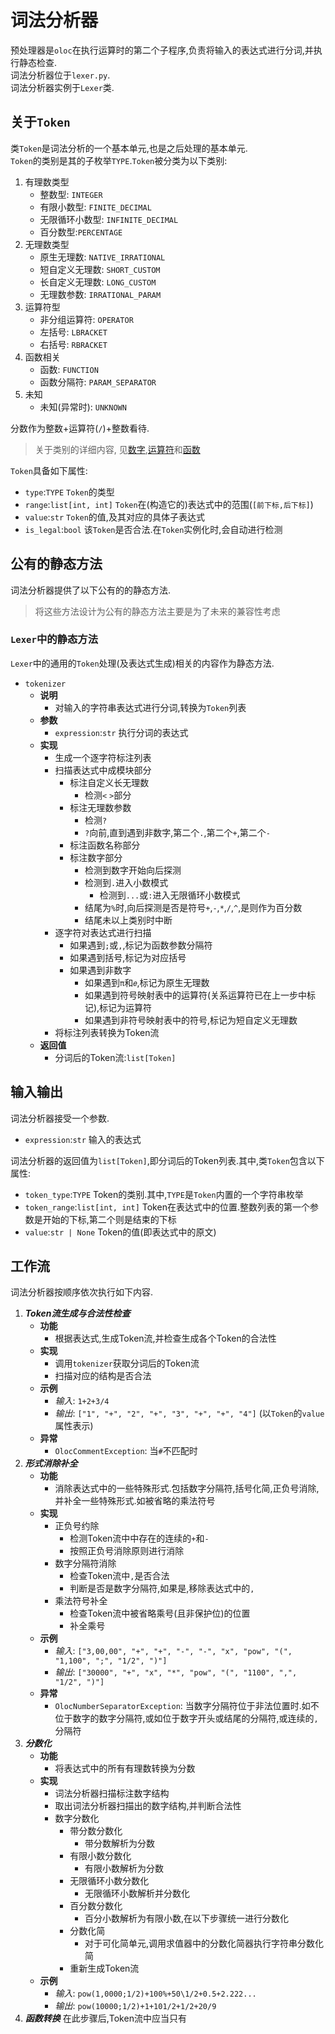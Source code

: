 # 词法分析器  

预处理器是`oloc`在执行运算时的第二个子程序,负责将输入的表达式进行分词,并执行静态检查.  
词法分析器位于`lexer.py`.  
词法分析器实例于`Lexer`类.  

## 关于`Token`  

类`Token`是词法分析的一个基本单元,也是之后处理的基本单元.    
`Token`的类别是其的子枚举`TYPE`.`Token`被分类为以下类别:  
1. 有理数类型  
    - 整数型: `INTEGER`  
    - 有限小数型: `FINITE_DECIMAL`  
    - 无限循环小数型: `INFINITE_DECIMAL`
    - 百分数型:`PERCENTAGE`  
2. 无理数类型  
    - 原生无理数: `NATIVE_IRRATIONAL`  
    - 短自定义无理数: `SHORT_CUSTOM`  
    - 长自定义无理数: `LONG_CUSTOM`  
    - 无理数参数: `IRRATIONAL_PARAM`  
3. 运算符型  
    - 非分组运算符: `OPERATOR`  
    - 左括号: `LBRACKET`  
    - 右括号: `RBRACKET`  
4. 函数相关  
    - 函数: `FUNCTION`  
    - 函数分隔符: `PARAM_SEPARATOR`  
5. 未知  
    - 未知(异常时): `UNKNOWN`  
   
分数作为整数+运算符(`/`)+整数看待.  

> 关于类别的详细内容, 见[数字](../../使用教程/数字.md),[运算符](../../使用教程/运算符.md)和[函数](../../使用教程/函数.md)  

`Token`具备如下属性:  

- `type`:`TYPE` `Token`的类型  
- `range`:`list[int, int]` `Token`在(构造它的)表达式中的范围(`[前下标,后下标]`)  
- `value`:`str` `Token`的值,及其对应的具体子表达式  
- `is_legal`:`bool` 该`Token`是否合法.在`Token`实例化时,会自动进行检测  

## 公有的静态方法  

词法分析器提供了以下公有的的静态方法.  

> 将这些方法设计为公有的静态方法主要是为了未来的兼容性考虑  

### `Lexer`中的静态方法  

`Lexer`中的通用的`Token`处理(及表达式生成)相关的内容作为静态方法.   

- `tokenizer`  
    - **说明**  
        - 对输入的字符串表达式进行分词,转换为`Token`列表  
    - **参数**  
        - `expression`:`str` 执行分词的表达式    
    - **实现**  
        - 生成一个逐字符标注列表  
        - 扫描表达式中成模块部分
          - 标注自定义长无理数
              - 检测`<` `>`部分
          - 标注无理数参数  
              - 检测`?`  
              - `?`向前,直到遇到非数字,第二个`.`,第二个`+`,第二个`-`    
          - 标注函数名称部分
          - 标注数字部分  
              - 检测到数字开始向后探测
              - 检测到`.`进入小数模式  
                - 检测到`...`或`:`进入无限循环小数模式  
              - 结尾为`%`时,向后探测是否是符号`+`,`-`,`*`,`/`,`^`,是则作为百分数  
              - 结尾未以上类别时中断  
        - 逐字符对表达式进行扫描  
          - 如果遇到`;`或`,`,标记为函数参数分隔符   
          - 如果遇到括号,标记为对应括号  
          - 如果遇到非数字    
              - 如果遇到`π`和`𝑒`,标记为原生无理数   
              - 如果遇到符号映射表中的运算符(关系运算符已在上一步中标记),标记为运算符  
              - 如果遇到非符号映射表中的符号,标记为短自定义无理数
        - 将标注列表转换为Token流  
    - **返回值**  
        - 分词后的Token流:`list[Token]`  


## 输入输出  

词法分析器接受一个参数.  

- `expression`:`str` 输入的表达式  

词法分析器的返回值为`list[Token]`,即分词后的Token列表.其中,类`Token`包含以下属性:  

- `token_type`:`TYPE` Token的类别.其中,`TYPE`是`Token`内置的一个字符串枚举  
- `token_range`:`list[int, int]` Token在表达式中的位置.整数列表的第一个参数是开始的下标,第二个则是结束的下标  
- `value`:`str | None` Token的值(即表达式中的原文)  

## 工作流  

词法分析器按顺序依次执行如下内容.  

1. ***Token流生成与合法性检查***  
   - **功能**  
      - 根据表达式,生成Token流,并检查生成各个Token的合法性      
   - **实现**  
      - 调用`tokenizer`获取分词后的Token流    
      - 扫描对应的结构是否合法    
   - **示例**  
      - *输入*: `1+2+3/4`  
      - *输出*: `["1", "+", "2", "+", "3", "+", "+", "4"]` (以`Token`的`value`属性表示)
   - **异常**  
      - `OlocCommentException`: 当`#`不匹配时  
2. ***形式消除补全***  
    - **功能**  
      - 消除表达式中的一些特殊形式.包括数字分隔符,括号化简,正负号消除,并补全一些特殊形式.如被省略的乘法符号  
    - **实现**  
      - 正负号约除  
        - 检测Token流中中存在的连续的`+`和`-`  
        - 按照正负号消除原则进行消除  
      - 数字分隔符消除  
        - 检查Token流中`,`是否合法   
        - 判断是否是数字分隔符,如果是,移除表达式中的`,`  
      - 乘法符号补全
        - 检查Token流中被省略乘号(且非保护位)的位置  
        - 补全乘号  
    - **示例**  
      - *输入*: `["3,00,00", "+", "+", "-", "-", "x", "pow", "(", "1,100", ";", "1/2", ")"]`  
      - *输出*: `["30000", "+", "x", "*", "pow", "(", "1100", ",", "1/2", ")"]`  
    - **异常**  
      - `OlocNumberSeparatorException`: 当数字分隔符位于非法位置时.如不位于数字的数字分隔符,或如位于数字开头或结尾的分隔符,或连续的`,`分隔符
3. ***分数化***  
   - **功能**  
      - 将表达式中的所有有理数转换为分数  
   - **实现**  
      - 词法分析器扫描标注数字结构
      - 取出词法分析器扫描出的数字结构,并判断合法性  
      - 数字分数化
        - 带分数分数化  
            - 带分数解析为分数  
        - 有限小数分数化  
            - 有限小数解析为分数  
        - 无限循环小数分数化  
            - 无限循环小数解析并分数化  
        - 百分数分数化  
            - 百分小数解析为有限小数,在以下步骤统一进行分数化  
        - 分数化简
            - 对于可化简单元,调用求值器中的分数化简器执行字符串分数化简  
        - 重新生成Token流  
   - **示例**  
      - *输入*: `pow(1,0000;1/2)+100%+50\1/2+0.5+2.222...`  
      - *输出*: `pow(10000;1/2)+1+101/2+1/2+20/9`  
4. ***函数转换***
在此步骤后,Token流中应当只有  
